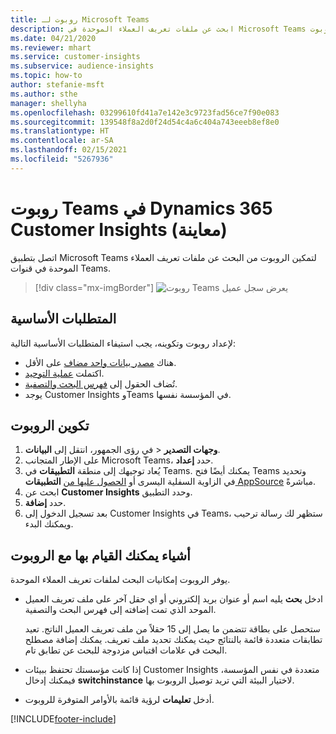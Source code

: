 ```yaml
---
title: روبوت لـ Microsoft Teams
description: ابحث عن ملفات تعريف العملاء الموحدة في Microsoft Teams بمساعدة الروبوت.
ms.date: 04/21/2020
ms.reviewer: mhart
ms.service: customer-insights
ms.subservice: audience-insights
ms.topic: how-to
author: stefanie-msft
ms.author: sthe
manager: shellyha
ms.openlocfilehash: 03299610fd41a7e142e3c9723fad56ce7f90e083
ms.sourcegitcommit: 139548f8a2d0f24d54c4a6c404a743eeeb8ef8e0
ms.translationtype: HT
ms.contentlocale: ar-SA
ms.lasthandoff: 02/15/2021
ms.locfileid: "5267936"
---
```

# <a name="teams-bot-for-dynamics-365-customer-insights-preview"></a>روبوت Teams في Dynamics 365 Customer Insights (معاينة)

اتصل بتطبيق Microsoft Teams لتمكين الروبوت من البحث عن ملفات تعريف العملاء الموحدة في قنوات Teams.

> [!div class="mx-imgBorder"]
> ![روبوت Teams يعرض سجل عميل](media/teams-bot.png "روبوت Teams يعرض سجل عميل")

## <a name="prerequisites"></a>المتطلبات الأساسية

لإعداد روبوت وتكوينه، يجب استيفاء المتطلبات الأساسية التالية:

- هناك [مصدر بيانات واحد مضاف](data-sources.md) على الأقل.
- اكتملت [عملية التوحيد](data-unification.md).
- تُضاف الحقول إلى [فهرس البحث والتصفية](search-filter-index.md).
- يوجد Customer Insights وTeams في المؤسسة نفسها.

## <a name="configure-the-bot"></a>تكوين الروبوت

1. في رؤى الجمهور، انتقل إلى **البيانات‏‎** > **وجهات التصدير‬**.
1. على الإطار المتجانب Microsoft Teams، حدد **إعداد**.
1. يُعاد توجيهك إلى منطقة **التطبيقات** في Teams. يمكنك أيضًا فتح Teams وتحديد **التطبيقات‏‎** في الزاوية السفلية اليسرى أو [الحصول عليها من AppSource](https://go.microsoft.com/fwlink/?linkid=2124104) مباشرةً.
1. ابحث عن **Customer Insights** وحدد التطبيق.
1. حدد **إضافة**.
1. بعد تسجيل الدخول إلى Customer Insights في Teams، ستظهر لك رسالة ترحيب ويمكنك البدء.

## <a name="things-you-can-do-with-the-bot"></a>أشياء يمكنك القيام بها مع الروبوت

يوفر الروبوت إمكانيات البحث لملفات تعريف العملاء الموحدة.

- ادخل **بحث** يليه اسم أو عنوان بريد إلكتروني أو اي حقل آخر على ملف تعريف العميل الموحد الذي تمت إضافته إلى فهرس البحث والتصفية.

  ستحصل على بطاقة تتضمن ما يصل إلى 15 حقلاً من ملف تعريف العميل الناتج. تعيد تطابقات متعددة‬ قائمة بالنتائج حيث يمكنك تحديد ملف تعريف. يمكنك إضافة مصطلح البحث في علامات اقتباس مزدوجة للبحث عن تطابق تام.

- إذا كانت مؤسستك تحتفظ ببيئات Customer Insights متعددة في نفس المؤسسة، فيمكنك إدخال **switchinstance** لاختيار البيئة التي تريد توصيل الروبوت بها.

- أدخل **تعليمات** لرؤية قائمة بالأوامر المتوفرة للروبوت.  


[!INCLUDE[footer-include](../includes/footer-banner.md)]